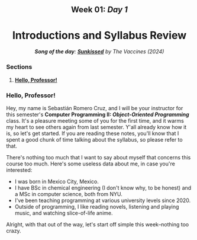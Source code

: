 <h2 align=center>Week 01: <em>Day 1</em></h2>

<h1 align=center>Introductions and Syllabus Review</h1>

<p align=center><strong><em>Song of the day</strong>: <a href="https://youtu.be/-UWpbEsj2yA?si=BaUfmDJXznXrC3J7"><strong><u>Sunkissed</u></strong></a> by The Vaccines (2024)</em></p>

### Sections

1. [**Hello, Professor!**](#part-1-textures)
<!-- 2. [**Course Setup (Lab 1)**](#course-setup-lab-1)
    1. [**Create Your Folders For This Class**](#create-your-folders-for-this-class)
    2. [**Setting Up Visual Studio Code**](#setting-up-visual-studio-code)
    3. [**Open VSCode, Create A Java File, And Run It**](#open-vscode-create-a-java-file-and-run-it)
    4. [**What And Where To Submit**](#what-and-where-to-submit) -->


### Hello, Professor!

Hey, my name is Sebastián Romero Cruz, and I will be your instructor for this semester's **Computer Programming II: _Object-Oriented Programming_** class. It's a pleasure meeting some of you for the first time, and it warms my heart to see others again from last semester. Y'all already know how it is, so let's get started. If you are reading these notes, you'll know that I spent a good chunk of time talking about the syllabus, so please refer to that.

There's nothing too much that I want to say about myself that concerns this course too much. Here's some useless data about me, in case you're interested:

- I was born in Mexico City, Mexico.
- I have BSc in chemical engineering (I don't know why, to be honest) and a MSc in computer science, both from NYU.
- I've been teaching programming at various university levels since 2020.
- Outside of programming, I like reading novels, listening and playing music, and watching slice-of-life anime.

Alright, with that out of the way, let's start off simple this week–nothing too crazy.

<!-- ### Course Setup (Lab 1)

#### Create Your Folders For This Class

In order to stay organised in this class, I need everybody to have a simple and well-named folder structure so that you can easily find your files when working in this class. This is **not optional**.

Go ahead and create a folder in your computer (where is up to you) and call it `cs122`. Then, inside of it, create the following sub-folder structure:

```
cs122
├── exams
├── hw
├── labs
│   └── 01-setup
│       └── Main.java (don't create this file yet–we'll do that next)
└── lectures

6 folders, 1 file
```

Or, seen in Mac's finder:

![folder-structure](assets/folder-structure.png)

<sub>**Figure 1**: Visual representation of the tree structure above.</sub>

Please don't hesitate to ask me if you have any questions here.

#### Setting Up Visual Studio Code

Unless you prefer any other any other Java IDE (which you are more than welcome to use), you will be using [**Visual Studio Code (VSCode)**](https://code.visualstudio.com/). It's perfectly free, highly customisable, and I basically can't live without it at this point, so you should be in good hands if you decide that that's what you're going to work with this semester.

So, please go ahead and do the following:

1. Install [**(VSCode)**](https://code.visualstudio.com/)
2. Follow this [**tutorial**](https://code.visualstudio.com/docs/java/java-tutorial), and do every step _up until, but not including "Creating a source code file"_.

#### Open VSCode, Create A Java File, And Run It

So, to confirm that your installation went smoothly, and to submit the required files for this lab, please perform the following steps. There might be some slight differences between the Mac interface to the Windows interface, but they shouldn't be too major. Don't hesitate to ask me if anything goes awry.

1. **Open VSCode to your lab 01 folder.**

![vsc-01-start](assets/vsc-01-start.png)
![vsc-02-open-folder](assets/vsc-02-open-folder.png)
![vsc-03-select-folder](assets/vsc-03-select-folder.png)

_You need to be in this folder for step 3 to work._

2. **Create a Java file called `Main.java` and type the "Hello, World!" program below.**

![vsc-04-create-file](assets/vsc-04-create-file.png)
![vsc-05-hello-world](assets/vsc-05-hello-world.png)

The program is as follows:

```java
class Main {
    public static void main(String[] args) {
        System.out.println("Hello, World!");
    }
}
```

3. **Open a Terminal window in VSCode and enter the following _two_ commands to run your program.**

![vsc-06-menu-bar](assets/vsc-06-menu-bar.png)
![vsc-07-terminal](assets/vsc-07-terminal.png)
![vsc-08-compile-and-run](assets/vsc-08-compile-and-run.png)

The commands are as follows:

```bash
javac Main.java
```
```bash
java Main
```

You might notice that, after performing these commands, a file called `Main.class` appeared in your folder. This is perfectly normal, so you can just leave it there.

#### What And Where To Submit

Once you are finished, here are the two things I want you to submit:

- **A screenshot of your `Main.java` file running**, similar to the last screenshot from the previous step.
- **Your actual `Main.java` file**. _Don't_ submit the `Main.class` file.

To submit both files, please go to [**Classes**](https://classes.pace.edu/d2l/home/398609), where you can access the submission portal through **`Activites`** > **`Assignments`**. All labs and homework assignments will be submitted in this same place.

![submit](assets/submit.png) -->
